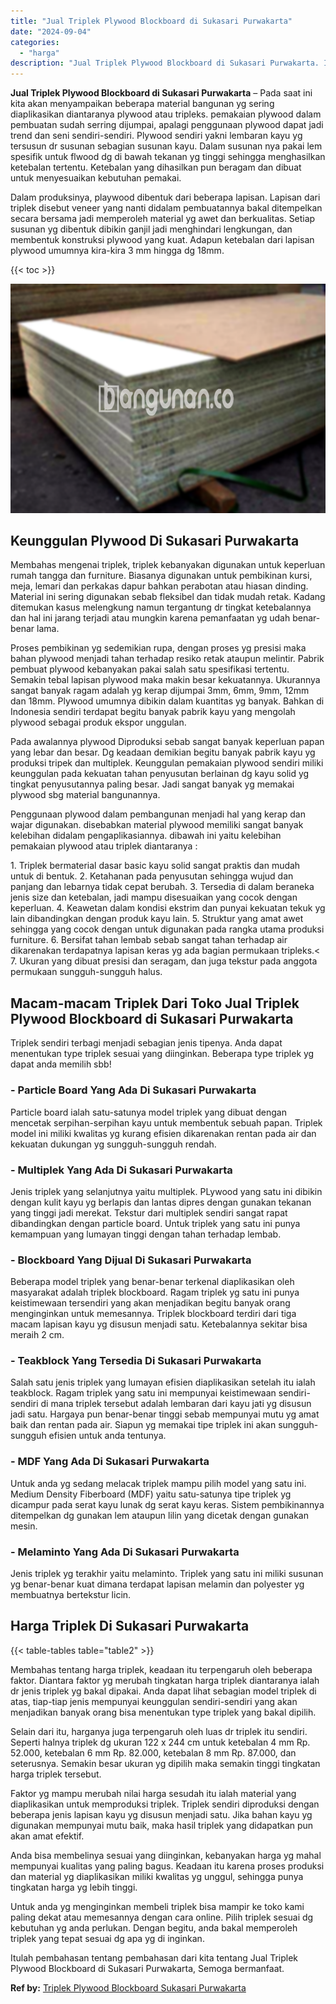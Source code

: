 ```yaml
---
title: "Jual Triplek Plywood Blockboard di Sukasari Purwakarta"
date: "2024-09-04"
categories: 
  - "harga"
description: "Jual Triplek Plywood Blockboard di Sukasari Purwakarta. Itulah pembahasan tentang pembahasan dari kita tentang Jual Triplek Plywood Blockboard di Sukasari Pu..."
---
```


**Jual Triplek Plywood Blockboard di Sukasari Purwakarta** – Pada saat ini kita akan menyampaikan beberapa material bangunan yg sering diaplikasikan diantaranya plywood atau tripleks. pemakaian plywood dalam pembuatan sudah serring dijumpai, apalagi penggunaan plywood dapat jadi trend dan seni sendiri-sendiri. Plywood sendiri yakni lembaran kayu yg tersusun dr susunan sebagian susunan kayu. Dalam susunan nya pakai lem spesifik untuk flwood dg di bawah tekanan yg tinggi sehingga menghasilkan ketebalan tertentu. Ketebalan yang dihasilkan pun beragam dan dibuat untuk menyesuaikan kebutuhan pemakai.

Dalam produksinya, playwood dibentuk dari beberapa lapisan. Lapisan dari triplek disebut veneer yang nanti didalam pembuatannya bakal ditempelkan secara bersama jadi memperoleh material yg awet dan berkualitas. Setiap susunan yg dibentuk dibikin ganjil jadi menghindari lengkungan, dan membentuk konstruksi plywood yang kuat. Adapun ketebalan dari lapisan plywood umumnya kira-kira 3 mm hingga dg 18mm.

{{< toc >}}

![Jual Triplek Plywood Blockboard di Sukasari Purwakarta](/images/jual-triplek-murah-29.png)

## Keunggulan Plywood Di Sukasari Purwakarta

Membahas mengenai triplek, triplek kebanyakan digunakan untuk keperluan rumah tangga dan furniture. Biasanya digunakan untuk pembikinan kursi, meja, lemari dan perkakas dapur bahkan perabotan atau hiasan dinding. Material ini sering digunakan sebab fleksibel dan tidak mudah retak. Kadang ditemukan kasus melengkung namun tergantung dr tingkat ketebalannya dan hal ini jarang terjadi atau mungkin karena pemanfaatan yg udah benar-benar lama.

Proses pembikinan yg sedemikian rupa, dengan proses yg presisi maka bahan plywood menjadi tahan terhadap resiko retak ataupun melintir. Pabrik pembuat plywood kebanyakan pakai salah satu spesifikasi tertentu. Semakin tebal lapisan plywood maka makin besar kekuatannya. Ukurannya sangat banyak ragam adalah yg kerap dijumpai 3mm, 6mm, 9mm, 12mm dan 18mm. Plywood umumnya dibikin dalam kuantitas yg banyak. Bahkan di Indonesia sendiri terdapat begitu banyak pabrik kayu yang mengolah plywood sebagai produk ekspor unggulan.

Pada awalannya plywood Diproduksi sebab sangat banyak keperluan papan yang lebar dan besar. Dg keadaan demikian begitu banyak pabrik kayu yg produksi tripek dan multiplek. Keunggulan pemakaian plywood sendiri miliki keunggulan pada kekuatan tahan penyusutan berlainan dg kayu solid yg tingkat penyusutannya paling besar. Jadi sangat banyak yg memakai plywood sbg material bangunannya.

Penggunaan plywood dalam pembangunan menjadi hal yang kerap dan wajar digunakan. disebabkan material plywood memiliki sangat banyak kelebihan didalam pengaplikasiannya. dibawah ini yaitu kelebihan pemakaian plywood atau triplek diantaranya :

1\. Triplek bermaterial dasar basic kayu solid sangat praktis dan mudah untuk di bentuk. 2. Ketahanan pada penyusutan sehingga wujud dan panjang dan lebarnya tidak cepat berubah. 3. Tersedia di dalam beraneka jenis size dan ketebalan, jadi mampu disesuaikan yang cocok dengan keperluan. 4. Keawetan dalam kondisi ekstrim dan punyai kekuatan tekuk yg lain dibandingkan dengan produk kayu lain. 5. Struktur yang amat awet sehingga yang cocok dengan untuk digunakan pada rangka utama produksi furniture. 6. Bersifat tahan lembab sebab sangat tahan terhadap air dikarenakan terdapatnya lapisan keras yg ada bagian permukaan tripleks.< 7. Ukuran yang dibuat presisi dan seragam, dan juga tekstur pada anggota permukaan sungguh-sungguh halus.

## Macam-macam Triplek Dari Toko Jual Triplek Plywood Blockboard di Sukasari Purwakarta

Triplek sendiri terbagi menjadi sebagian jenis tipenya. Anda dapat menentukan type triplek sesuai yang diinginkan. Beberapa type triplek yg dapat anda memilih sbb!

### \- Particle Board Yang Ada Di Sukasari Purwakarta

Particle board ialah satu-satunya model triplek yang dibuat dengan mencetak serpihan-serpihan kayu untuk membentuk sebuah papan. Triplek model ini miliki kwalitas yg kurang efisien dikarenakan rentan pada air dan kekuatan dukungan yg sungguh-sungguh rendah.

### \- Multiplek Yang Ada Di Sukasari Purwakarta

Jenis triplek yang selanjutnya yaitu multiplek. PLywood yang satu ini dibikin dengan kulit kayu yg berlapis dan lantas dipres dengan gunakan tekanan yang tinggi jadi merekat. Tekstur dari multiplek sendiri sangat rapat dibandingkan dengan particle board. Untuk triplek yang satu ini punya kemampuan yang lumayan tinggi dengan tahan terhadap lembab.

### \- Blockboard Yang Dijual Di Sukasari Purwakarta

Beberapa model triplek yang benar-benar terkenal diaplikasikan oleh masyarakat adalah triplek blockboard. Ragam triplek yg satu ini punya keistimewaan tersendiri yang akan menjadikan begitu banyak orang menginginkan untuk memesannya. Triplek blockboard terdiri dari tiga macam lapisan kayu yg disusun menjadi satu. Ketebalannya sekitar bisa meraih 2 cm.

### \- Teakblock Yang Tersedia Di Sukasari Purwakarta

Salah satu jenis triplek yang lumayan efisien diaplikasikan setelah itu ialah teakblock. Ragam triplek yang satu ini mempunyai keistimewaan sendiri-sendiri di mana triplek tersebut adalah lembaran dari kayu jati yg disusun jadi satu. Hargaya pun benar-benar tinggi sebab mempunyai mutu yg amat baik dan rentan pada air. Siapun yg memakai tipe triplek ini akan sungguh-sungguh efisien untuk anda tentunya.

### \- MDF Yang Ada Di Sukasari Purwakarta

Untuk anda yg sedang melacak triplek mampu pilih model yang satu ini. Medium Density Fiberboard (MDF) yaitu satu-satunya tipe triplek yg dicampur pada serat kayu lunak dg serat kayu keras. Sistem pembikinannya ditempelkan dg gunakan lem ataupun lilin yang dicetak dengan gunakan mesin.

### \- Melaminto Yang Ada Di Sukasari Purwakarta

Jenis triplek yg terakhir yaitu melaminto. Triplek yang satu ini miliki susunan yg benar-benar kuat dimana terdapat lapisan melamin dan polyester yg membuatnya bertekstur licin.

## Harga Triplek Di Sukasari Purwakarta

{{< table-tables table="table2" >}}

Membahas tentang harga triplek, keadaan itu terpengaruh oleh beberapa faktor. Diantara faktor yg merubah tingkatan harga triplek diantaranya ialah dr jenis triplek yg bakal dipakai. Anda dapat lihat sebagian model triplek di atas, tiap-tiap jenis mempunyai keunggulan sendiri-sendiri yang akan menjadikan banyak orang bisa menentukan type triplek yang bakal dipilih.

Selain dari itu, harganya juga terpengaruh oleh luas dr triplek itu sendiri. Seperti halnya triplek dg ukuran 122 x 244 cm untuk ketebalan 4 mm Rp. 52.000, ketebalan 6 mm Rp. 82.000, ketebalan 8 mm Rp. 87.000, dan seterusnya. Semakin besar ukuran yg dipilih maka semakin tinggi tingkatan harga triplek tersebut.

Faktor yg mampu merubah nilai harga sesudah itu ialah material yang diaplikasikan untuk memproduksi triplek. Triplek sendiri diproduksi dengan beberapa jenis lapisan kayu yg disusun menjadi satu. Jika bahan kayu yg digunakan mempunyai mutu baik, maka hasil triplek yang didapatkan pun akan amat efektif.

Anda bisa membelinya sesuai yang diinginkan, kebanyakan harga yg mahal mempunyai kualitas yang paling bagus. Keadaan itu karena proses produksi dan material yg diaplikasikan miliki kwalitas yg unggul, sehingga punya tingkatan harga yg lebih tinggi.

Untuk anda yg menginginkan membeli triplek bisa mampir ke toko kami paling dekat atau memesannya dengan cara online. Pilih triplek sesuai dg kebutuhan yg anda perlukan. Dengan begitu, anda bakal memperoleh triplek yang tepat sesuai dg apa yg di inginkan.

Itulah pembahasan tentang pembahasan dari kita tentang Jual Triplek Plywood Blockboard di Sukasari Purwakarta, Semoga bermanfaat.

**Ref by:** [Triplek Plywood Blockboard Sukasari Purwakarta](https://id.wikipedia.org/wiki/Triplek)
